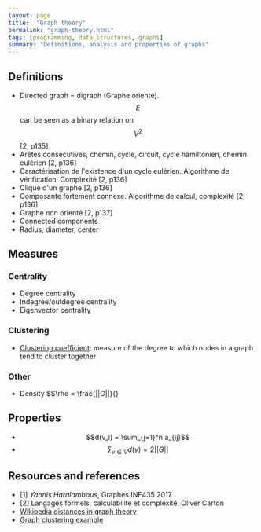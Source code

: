 ```yaml
---
layout: page
title:  "Graph theory"
permalink: "graph-theory.html"
tags: [programming, data_structures, graphs]
summary: "Definitions, analysis and properties of graphs"
---
```


## Definitions
* Directed graph = digraph (Graphe orienté). $$E$$ can be seen as a binary relation on $$V^2$$ [2, p135]
* Arêtes consécutives, chemin, cycle, circuit, cycle hamiltonien, chemin eulérien [2, p136]
* Caractérisation de l'existence d'un cycle eulérien. Algorithme de vérification. Complexité [2, p136]
* Clique d'un graphe [2, p136]
* Composante fortement connexe. Algorithme de calcul, complexité [2, p136]
* Graphe non orienté [2, p137]
* Connected components
* Radius, diameter, center

## Measures
### Centrality
* Degree centrality
* Indegree/outdegree centrality
* Eigenvector centrality

### Clustering
* [Clustering coefficient](https://en.wikipedia.org/wiki/Clustering_coefficient):
measure of the degree to which nodes in a graph tend to cluster together

### Other
* Density $$\rho = \frac{||G||}{}

## Properties
* $$d(v_i) = \sum_{j=1}^n a_{ij}$$
* $$\sum_{v \in V} d(v) = 2 ||G||$$


## Resources and references
* [1] *Yannis Haralambous*, Graphes INF435 2017
* [2] Langages formels, calculabilité et complexité, Oliver Carton
* [Wikipedia distances in graph theory](https://en.wikipedia.org/wiki/Distance_(graph_theory))
* [Graph clustering example](https://www.quora.com/What-is-graph-clustering)
